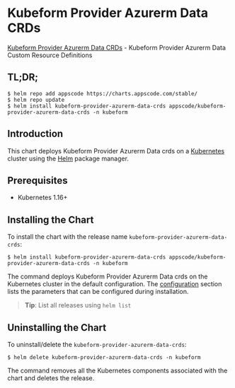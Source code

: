 # Kubeform Provider Azurerm Data CRDs

[Kubeform Provider Azurerm Data CRDs](https://github.com/kubeform) - Kubeform Provider Azurerm Data Custom Resource Definitions

## TL;DR;

```console
$ helm repo add appscode https://charts.appscode.com/stable/
$ helm repo update
$ helm install kubeform-provider-azurerm-data-crds appscode/kubeform-provider-azurerm-data-crds -n kubeform
```

## Introduction

This chart deploys Kubeform Provider Azurerm Data crds on a [Kubernetes](http://kubernetes.io) cluster using the [Helm](https://helm.sh) package manager.

## Prerequisites

- Kubernetes 1.16+

## Installing the Chart

To install the chart with the release name `kubeform-provider-azurerm-data-crds`:

```console
$ helm install kubeform-provider-azurerm-data-crds appscode/kubeform-provider-azurerm-data-crds -n kubeform
```

The command deploys Kubeform Provider Azurerm Data crds on the Kubernetes cluster in the default configuration. The [configuration](#configuration) section lists the parameters that can be configured during installation.

> **Tip**: List all releases using `helm list`

## Uninstalling the Chart

To uninstall/delete the `kubeform-provider-azurerm-data-crds`:

```console
$ helm delete kubeform-provider-azurerm-data-crds -n kubeform
```

The command removes all the Kubernetes components associated with the chart and deletes the release.


